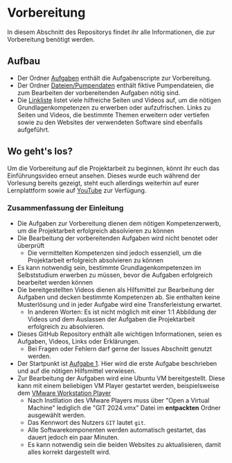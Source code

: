 # Vorbereitung
In diesem Abschnitt des Repositorys findet ihr alle Informationen, die zur Vorbereitung benötigt werden.

## Aufbau
* Der Ordner [Aufgaben](Aufgaben) enthält die Aufgabenscripte zur Vorbereitung.
* Der Ordner [Dateien/Pumpendaten](Dateien/Pumpendaten) enthält fiktive Pumpendateien, die zum Bearbeiten der vorbereitenden Aufgaben nötig sind.
* Die [Linkliste](Linkliste.md) listet viele hilfreiche Seiten und Videos auf, um die nötigen Grundlagenkompetenzen zu erwerben oder aufzufrischen. Links zu Seiten und Videos, die bestimmte Themen erweitern oder vertiefen sowie zu den Websites der verwendeten Software sind ebenfalls aufgeführt.

## Wo geht's los?
Um die Vorbereitung auf die Projektarbeit zu beginnen, könnt ihr euch das Einführungsvideo erneut ansehen. Dieses wurde euch während der Vorlesung bereits gezeigt, steht euch allerdings weiterhin auf eurer Lernplattform sowie auf [YouTube](https://www.youtube.com/watch?v=zk_Bhm5ZzQU&list=PLzbl7wFtWqTR72ODjOUj5aEGsa4TxXYhy&index=1) zur Verfügung.

### Zusammenfassung der Einleitung
* Die Aufgaben zur Vorbereitung dienen dem nötigen Kompetenzerwerb, um die Projektarbeit erfolgreich absolvieren zu können
* Die Bearbeitung der vorbereitenden Aufgaben wird nicht benotet oder überprüft
  * Die vermittelten Kompetenzen sind jedoch essenziell, um die Projektarbeit erfolgreich absolvieren zu können
* Es kann notwendig sein, bestimmte Grundlagenkompetenzen im Selbststudium erwerben zu müssen, bevor die Aufgaben erfolgreich bearbeitet werden können
* Die bereitgestellten Videos dienen als Hilfsmittel zur Bearbeitung der Aufgaben und decken bestimmte Kompetenzen ab. Sie enthalten keine Musterlösung und in jeder Aufgabe wird eine Transferleistung erwartet.
  * In anderen Worten: Es ist nicht möglich mit einer 1:1 Abbildung der Videos und dem Auslassen der Aufgaben die Projektarbeit erfolgreich zu absolvieren.
* Dieses GitHub Repository enthält alle wichtigen Informationen, seien es Aufgaben, Videos, Links oder Erklärungen.
  * Bei Fragen oder Fehlern darf gerne der Issues Abschnitt genutzt werden.
* Der Startpunkt ist [Aufgabe 1](Aufgaben/Aufgabe1.md). Hier wird die erste Aufgabe beschrieben und auf die nötigen Hilfsmittel verwiesen.
* Zur Bearbeitung der Aufgaben wird eine Ubuntu VM bereitgestellt. Diese kann mit einem beliebigen VM Player gestartet werden, beispielsweise dem [VMware Workstation Player](https://www.vmware.com/products/workstation-player/workstation-player-evaluation.html.html)
  * Nach Instllation des VMware Players muss über "Open a Virtual Machine" lediglich die "GIT 2024.vmx" Datei im **entpackten** Ordner ausgewählt werden.
  * Das Kennwort des Nutzers `GIT` lautet `git`.
  * Alle Softwarekomponenten werden automatisch gestartet, das dauert jedoch ein paar Minuten.
  * Es kann notwendig sein die beiden Websites zu aktualisieren, damit alles korrekt dargestellt wird.
